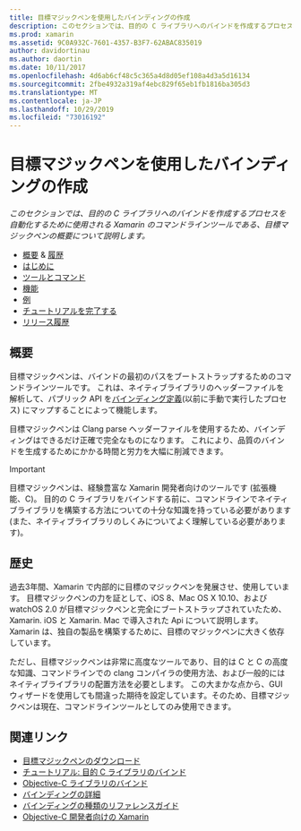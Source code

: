 ```yaml
---
title: 目標マジックペンを使用したバインディングの作成
description: このセクションでは、目的の C ライブラリへのバインドを作成するプロセスを自動化するために使用される Xamarin のコマンドラインツールである、目標マジックペンの概要について説明します。
ms.prod: xamarin
ms.assetid: 9C0A932C-7601-4357-B3F7-62ABAC835019
author: davidortinau
ms.author: daortin
ms.date: 10/11/2017
ms.openlocfilehash: 4d6ab6cf48c5c365a4d8d05ef108a4d3a5d16134
ms.sourcegitcommit: 2fbe4932a319af4ebc829f65eb1fb1816ba305d3
ms.translationtype: MT
ms.contentlocale: ja-JP
ms.lasthandoff: 10/29/2019
ms.locfileid: "73016192"
---
```

# <a name="creating-bindings-with-objective-sharpie"></a>目標マジックペンを使用したバインディングの作成

_このセクションでは、目的の C ライブラリへのバインドを作成するプロセスを自動化するために使用される Xamarin のコマンドラインツールである、目標マジックペンの概要について説明します。_

- [概要](#overview) & [履歴](#history)
- [はじめに](get-started.md)
- [ツールとコマンド](tools.md)
- [機能](platform/index.md)
- [例](examples/index.md)
- [チュートリアルを完了する](~/ios/platform/binding-objective-c/walkthrough.md)
- [リリース履歴](releases.md)

## <a name="overview"></a>概要

目標マジックペンは、バインドの最初のパスをブートストラップするためのコマンドラインツールです。
これは、ネイティブライブラリのヘッダーファイルを解析して、パブリック API を[バインディング定義](~/cross-platform/macios/binding/objective-c-libraries.md#The_API_definition_file)(以前に手動で実行したプロセス) にマップすることによって機能します。

目標マジックペンは Clang parse ヘッダーファイルを使用するため、バインディングはできるだけ正確で完全なものになります。 これにより、品質のバインドを生成するためにかかる時間と労力を大幅に削減できます。

> [!IMPORTANT]
> 目標マジックペンは、経験豊富な Xamarin 開発者向けのツールです (拡張機能、C)。 目的の C ライブラリをバインドする前に、コマンドラインでネイティブライブラリを構築する方法についての十分な知識を持っている必要があります (また、ネイティブライブラリのしくみについてよく理解している必要があります)。

## <a name="history"></a>歴史

過去3年間、Xamarin で内部的に目標のマジックペンを発展させ、使用しています。 目標マジックペンの力を証として、iOS 8、Mac OS X 10.10、および watchOS 2.0 が目標マジックペンと完全にブートストラップされていたため、Xamarin. iOS と Xamarin. Mac で導入された Api について説明します。 Xamarin は、独自の製品を構築するために、目標のマジックペンに大きく依存しています。

ただし、目標マジックペンは非常に高度なツールであり、目的は C と C の高度な知識、コマンドラインでの clang コンパイラの使用方法、および一般的にはネイティブライブラリの配置方法を必要とします。 この大まかな点から、GUI ウィザードを使用しても間違った期待を設定しています。そのため、目標マジックペンは現在、コマンドラインツールとしてのみ使用できます。

## <a name="related-links"></a>関連リンク

- [目標マジックペンのダウンロード](https://aka.ms/objective-sharpie)
- [チュートリアル: 目的 C ライブラリのバインド](~/ios/platform/binding-objective-c/walkthrough.md)
- [Objective-C ライブラリのバインド](~/cross-platform/macios/binding/objective-c-libraries.md)
- [バインディングの詳細](~/cross-platform/macios/binding/overview.md)
- [バインディングの種類のリファレンスガイド](~/cross-platform/macios/binding/binding-types-reference.md)
- [Objective-C 開発者向けの Xamarin](~/ios/get-started/objective-c-developers/index.md)
